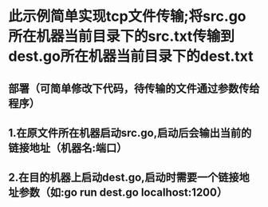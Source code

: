 # 此示例简单实现tcp文件传输;将src.go所在机器当前目录下的src.txt传输到dest.go所在机器当前目录下的dest.txt
##  部署（可简单修改下代码，待传输的文件通过参数传给程序）
## 1.在原文件所在机器启动src.go,启动后会输出当前的链接地址（机器名:端口）
## 2.在目的机器上启动dest.go,启动时需要一个链接地址参数（如:go run dest.go localhost:1200）